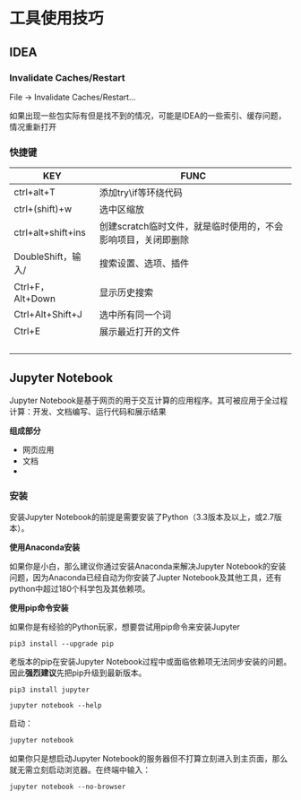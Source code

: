 # 工具使用技巧

## IDEA

###  Invalidate Caches/Restart

File -> Invalidate Caches/Restart…

如果出现一些包实际有但是找不到的情况，可能是IDEA的一些索引、缓存问题，情况重新打开

### 快捷键

| KEY                | FUNC                                                         |
| ------------------ | ------------------------------------------------------------ |
| ctrl+alt+T         | 添加try\if等环绕代码                                         |
| ctrl+(shift)+w     | 选中区缩放                                                   |
| ctrl+alt+shift+ins | 创建scratch临时文件，就是临时使用的，不会影响项目，关闭即删除 |
| DoubleShift，输入/ | 搜索设置、选项、插件                                         |
| Ctrl+F，Alt+Down   | 显示历史搜索                                                 |
| Ctrl+Alt+Shift+J   | 选中所有同一个词                                             |
| Ctrl+E             | 展示最近打开的文件                                           |
|                    |                                                              |
|                    |                                                              |
|                    |                                                              |
|                    |                                                              |









## **Jupyter Notebook**

Jupyter Notebook是基于网页的用于交互计算的应用程序。其可被应用于全过程计算：开发、文档编写、运行代码和展示结果

**组成部分**

- 网页应用
- 文档
- 

### 安装

安装Jupyter Notebook的前提是需要安装了Python（3.3版本及以上，或2.7版本）。

**使用Anaconda安装**

如果你是小白，那么建议你通过安装Anaconda来解决Jupyter Notebook的安装问题，因为Anaconda已经自动为你安装了Jupter Notebook及其他工具，还有python中超过180个科学包及其依赖项。

**使用pip命令安装**

如果你是有经验的Python玩家，想要尝试用pip命令来安装Jupyter

```text
pip3 install --upgrade pip
```

老版本的pip在安装Jupyter Notebook过程中或面临依赖项无法同步安装的问题。因此**强烈建议**先把pip升级到最新版本。

```text
pip3 install jupyter
```

```text
jupyter notebook --help
```

启动：

```bash
jupyter notebook
```



如果你只是想启动Jupyter Notebook的服务器但不打算立刻进入到主页面，那么就无需立刻启动浏览器。在终端中输入：

```text
jupyter notebook --no-browser
```







